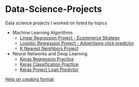 # Data-Science-Projects
Data science projects I worked on listed by topics
* Machine Learning Algorithms
  - [Linear Regression Project - Ecommerce Strategy](https://github.com/laurasresines/Data-Science-Projects/blob/main/Linear%20Regression%20Project%20-%20Ecommerce%20Strategy.ipynb)
  - [Logistic Regression Project - Advertising click predictor](https://github.com/laurasresines/Data-Science-Projects/blob/main/Logistic%20Regression%20Project%20-%20Advertising%20click%20predictor.ipynb)
  - [K Nearest Neighbors Project](https://github.com/laurasresines/Data-Science-Projects/blob/main/K%20Nearest%20Neighbors%20Project.ipynb)
* Neural Networks and Deep Learning
  - [Keras Regression Practice](https://github.com/laurasresines/Data-Science-Projects/blob/main/Keras%20Regression%20Practice.ipynb)
  - [Keras Classification Practice](https://github.com/laurasresines/Data-Science-Projects/blob/main/Keras%20Classification%20Practice.ipynb)
  - [Keras Project Loan Predictor](https://github.com/laurasresines/Data-Science-Projects/blob/main/Keras-Project-Loan-Predictor.ipynb)



[Help on creating format](https://docs.github.com/en/get-started/writing-on-github/getting-started-with-writing-and-formatting-on-github/basic-writing-and-formatting-syntax)
